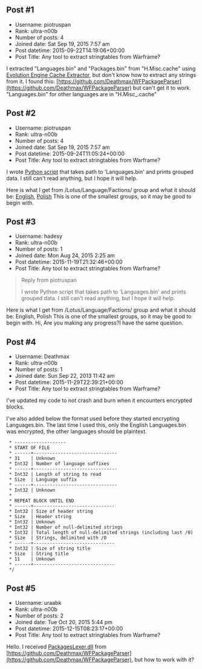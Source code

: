 ## Post #1
- Username: piotruspan
- Rank: ultra-n00b
- Number of posts: 4
- Joined date: Sat Sep 19, 2015 7:57 am
- Post datetime: 2015-09-22T14:19:06+00:00
- Post Title: Any tool to extract stringtables from Warframe?

I extracted "Languages.bin" and "Packages.bin" from "H.Misc.cache" using [Evolution Engine Cache Extractor](http://forum.xentax.com/viewtopic.php?f=32&t=10782), but don't know how to extract any strings from it. I found this: [https://github.com/Deathmax/WFPackageParser](https://github.com/Deathmax/WFPackageParser) but can't get it to work. "Languages.bin" for other languages are in "H.Misc_<lang code>.cache"
## Post #2
- Username: piotruspan
- Rank: ultra-n00b
- Number of posts: 4
- Joined date: Sat Sep 19, 2015 7:57 am
- Post datetime: 2015-09-24T11:05:24+00:00
- Post Title: Any tool to extract stringtables from Warframe?

I wrote [Python script](http://pastebin.com/92Vwfcth) that takes path to 'Languages.bin' and prints grouped data. I still can't read anything, but I hope it will help.

Here is what I get from /Lotus/Language/Factions/ group and what it should be:
[English](http://pastebin.com/ehUYDxJb), [Polish](http://pastebin.com/A4wJT8ih)
This is one of the smallest groups, so it may be good to begin with.
## Post #3
- Username: hadesy
- Rank: ultra-n00b
- Number of posts: 1
- Joined date: Mon Aug 24, 2015 2:25 am
- Post datetime: 2015-11-19T21:32:46+00:00
- Post Title: Any tool to extract stringtables from Warframe?

> Reply from piotruspan
>
> I wrote Python script that takes path to 'Languages.bin' and prints grouped data. I still can't read anything, but I hope it will help.

Here is what I get from /Lotus/Language/Factions/ group and what it should be:
English, Polish
This is one of the smallest groups, so it may be good to begin with.
Hi, Are you making any progress?I have the same question.
## Post #4
- Username: Deathmax
- Rank: ultra-n00b
- Number of posts: 1
- Joined date: Sun Sep 22, 2013 11:42 am
- Post datetime: 2015-11-29T22:39:21+00:00
- Post Title: Any tool to extract stringtables from Warframe?

I've updated my code to not crash and burn when it encounters encrypted blocks.

I've also added below the format used before they started encrypting Languages.bin. The last time I used this, only the English Languages.bin was encrypted, the other languages should be plaintext.

```
 * -------------------
 * START OF FILE
 * ------+-------------------------------
 * 31    | Unknown
 * Int32 | Number of language suffixes
 * ------+-------------------------------
 * Int32 | Length of string to read
 * Size  | Language suffix
 * ------+-------------------------------
 * Int32 | Unknown
 * 
 * REPEAT BLOCK UNTIL END
 * ------+------------------------------
 * Int32 | Size of header string
 * Size  | Header string
 * Int32 | Unknown
 * Int32 | Number of null-delimited strings
 * Int32 | Total length of null-delimited strings (including last /0)
 * Size  | Strings, delimited with /0
 * ------+------------------------------
 * Int32 | Size of string title
 * Size  | String title
 * 11    | Unknown
 * ------+------------------------------
 */

```
## Post #5
- Username: uraabk
- Rank: ultra-n00b
- Number of posts: 2
- Joined date: Tue Oct 20, 2015 5:44 pm
- Post datetime: 2015-12-15T08:23:17+00:00
- Post Title: Any tool to extract stringtables from Warframe?

Hello.
I received [PackagesLexer.dll](https://yadi.sk/d/2-aiwOuTmEZGq) from [https://github.com/Deathmax/WFPackageParser](https://github.com/Deathmax/WFPackageParser), but how to work with it?
